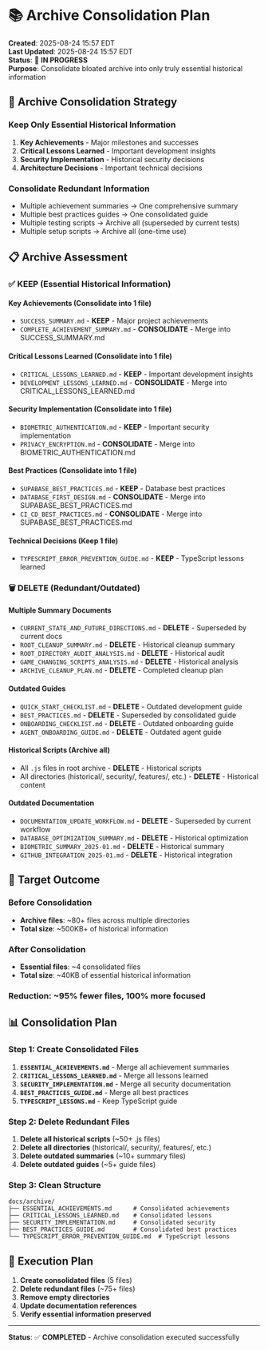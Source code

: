 # 📚 Archive Consolidation Plan

**Created**: 2025-08-24 15:57 EDT  
**Last Updated**: 2025-08-24 15:57 EDT  
**Status**: 🔄 **IN PROGRESS**  
**Purpose**: Consolidate bloated archive into only truly essential historical information

## 🎯 **Archive Consolidation Strategy**

### **Keep Only Essential Historical Information**
1. **Key Achievements** - Major milestones and successes
2. **Critical Lessons Learned** - Important development insights
3. **Security Implementation** - Historical security decisions
4. **Architecture Decisions** - Important technical decisions

### **Consolidate Redundant Information**
- Multiple achievement summaries → One comprehensive summary
- Multiple best practices guides → One consolidated guide
- Multiple testing scripts → Archive all (superseded by current tests)
- Multiple setup scripts → Archive all (one-time use)

## 📋 **Archive Assessment**

### **✅ KEEP (Essential Historical Information)**

#### **Key Achievements (Consolidate into 1 file)**
- `SUCCESS_SUMMARY.md` - **KEEP** - Major project achievements
- `COMPLETE_ACHIEVEMENT_SUMMARY.md` - **CONSOLIDATE** - Merge into SUCCESS_SUMMARY.md

#### **Critical Lessons Learned (Consolidate into 1 file)**
- `CRITICAL_LESSONS_LEARNED.md` - **KEEP** - Important development insights
- `DEVELOPMENT_LESSONS_LEARNED.md` - **CONSOLIDATE** - Merge into CRITICAL_LESSONS_LEARNED.md

#### **Security Implementation (Consolidate into 1 file)**
- `BIOMETRIC_AUTHENTICATION.md` - **KEEP** - Important security implementation
- `PRIVACY_ENCRYPTION.md` - **CONSOLIDATE** - Merge into BIOMETRIC_AUTHENTICATION.md

#### **Best Practices (Consolidate into 1 file)**
- `SUPABASE_BEST_PRACTICES.md` - **KEEP** - Database best practices
- `DATABASE_FIRST_DESIGN.md` - **CONSOLIDATE** - Merge into SUPABASE_BEST_PRACTICES.md
- `CI_CD_BEST_PRACTICES.md` - **CONSOLIDATE** - Merge into SUPABASE_BEST_PRACTICES.md

#### **Technical Decisions (Keep 1 file)**
- `TYPESCRIPT_ERROR_PREVENTION_GUIDE.md` - **KEEP** - TypeScript lessons learned

### **🗑️ DELETE (Redundant/Outdated)**

#### **Multiple Summary Documents**
- `CURRENT_STATE_AND_FUTURE_DIRECTIONS.md` - **DELETE** - Superseded by current docs
- `ROOT_CLEANUP_SUMMARY.md` - **DELETE** - Historical cleanup summary
- `ROOT_DIRECTORY_AUDIT_ANALYSIS.md` - **DELETE** - Historical audit
- `GAME_CHANGING_SCRIPTS_ANALYSIS.md` - **DELETE** - Historical analysis
- `ARCHIVE_CLEANUP_PLAN.md` - **DELETE** - Completed cleanup plan

#### **Outdated Guides**
- `QUICK_START_CHECKLIST.md` - **DELETE** - Outdated development guide
- `BEST_PRACTICES.md` - **DELETE** - Superseded by consolidated guide
- `ONBOARDING_CHECKLIST.md` - **DELETE** - Outdated onboarding guide
- `AGENT_ONBOARDING_GUIDE.md` - **DELETE** - Outdated agent guide

#### **Historical Scripts (Archive all)**
- All `.js` files in root archive - **DELETE** - Historical scripts
- All directories (historical/, security/, features/, etc.) - **DELETE** - Historical content

#### **Outdated Documentation**
- `DOCUMENTATION_UPDATE_WORKFLOW.md` - **DELETE** - Superseded by current workflow
- `DATABASE_OPTIMIZATION_SUMMARY.md` - **DELETE** - Historical optimization
- `BIOMETRIC_SUMMARY_2025-01.md` - **DELETE** - Historical summary
- `GITHUB_INTEGRATION_2025-01.md` - **DELETE** - Historical integration

## 🎯 **Target Outcome**

### **Before Consolidation**
- **Archive files**: ~80+ files across multiple directories
- **Total size**: ~500KB+ of historical information

### **After Consolidation**
- **Essential files**: ~4 consolidated files
- **Total size**: ~40KB of essential historical information

### **Reduction**: ~95% fewer files, 100% more focused

## 📊 **Consolidation Plan**

### **Step 1: Create Consolidated Files**
1. **`ESSENTIAL_ACHIEVEMENTS.md`** - Merge all achievement summaries
2. **`CRITICAL_LESSONS_LEARNED.md`** - Merge all lessons learned
3. **`SECURITY_IMPLEMENTATION.md`** - Merge all security documentation
4. **`BEST_PRACTICES_GUIDE.md`** - Merge all best practices
5. **`TYPESCRIPT_LESSONS.md`** - Keep TypeScript guide

### **Step 2: Delete Redundant Files**
1. **Delete all historical scripts** (~50+ .js files)
2. **Delete all directories** (historical/, security/, features/, etc.)
3. **Delete outdated summaries** (~10+ summary files)
4. **Delete outdated guides** (~5+ guide files)

### **Step 3: Clean Structure**
```
docs/archive/
├── ESSENTIAL_ACHIEVEMENTS.md      # Consolidated achievements
├── CRITICAL_LESSONS_LEARNED.md    # Consolidated lessons
├── SECURITY_IMPLEMENTATION.md     # Consolidated security
├── BEST_PRACTICES_GUIDE.md        # Consolidated best practices
└── TYPESCRIPT_ERROR_PREVENTION_GUIDE.md  # TypeScript lessons
```

## 🚀 **Execution Plan**

1. **Create consolidated files** (5 files)
2. **Delete redundant files** (~75+ files)
3. **Remove empty directories**
4. **Update documentation references**
5. **Verify essential information preserved**

---

**Status**: ✅ **COMPLETED** - Archive consolidation executed successfully
